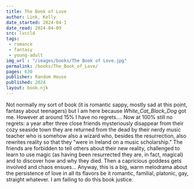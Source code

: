 ```yaml
---
title: The Book of Love
author: Link, Kelly
date_started: 2024-04-1
date_read: 2024-04-09
src: lvccld
tags: 
 - romance
 - fantasy
 - young-adult 
img_url : "/images/books/The Book of Love.jpg"
permalink: /books/The_Book_of_Love/
pages: 630
publisher: Random House
published: 2024
layout: book.njk
---
```

Not normally my sort of book (it is romantic sappy, mostly sad at this point, fantasy about teenagers) but I am here because _White_Cat_Black_Dog_ got me.  However at around 15% I have no regrets.... Now at 100% still no regrets: a year after three close friends mysteriously disappear from their cozy seaside town they are returned from the dead by their nerdy music teacher who is somehow also a wizard who, besides the resurrection, also rewrites reality so that they "were in Ireland on a music scholarship." The friends are forbidden to tell others about their new reality, challenged to learn to use magic (as having been resurrected they are, in fact, magical) and to discover how and why they died.  Then a capricious goddess gets involved and chaos ensues...  Anyway, this is a big, warm melodrama about the persistence of love in all its flavors be it romantic, familial, platonic, gay, straight whatever. I am failing to do this book justice.
